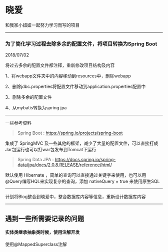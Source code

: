 # 晓爱
和我家小妞妞一起努力学习而写的项目

---

### 为了简化学习过程去除多余的配置文件，将项目转换为Spring Boot 

2018/07/02

将过去多余的配置文件都注释，重新修改项目结构及内容

1、将webapp文件夹中的内容移动到resources中，删除webapp

2、删除jdbc.properties将配置文件移动到application.properties配置中

3、删除多余的配置文件

4、从mybatis转换为spring jpa

---

一些参考资料

> Spring Boot : https://spring.io/projects/spring-boot

集成了 SpringMVC 及一些其他的框架，减少了大量的配置文件，可以直接打成Jar包运行也可以打war包发布到Tomcat下运行

> Spring Data JPA : https://docs.spring.io/spring-data/jpa/docs/2.0.8.RELEASE/reference/html/  

默认使用 Hibernate ，简单的查询可以直接通过关键字来使用，也可以用@Query编写HQL来实现复杂的查询，添加 nativeQuery = true 来使用原生SQL

---

计划将Blog整合到晓爱中，整合数据库内容等信息，重新设计数据库内容


---

## 遇到一些所需要记录的问题

#### 实体类继承抽象类时候，使用注解开发

使用@MappedSuperclass注解